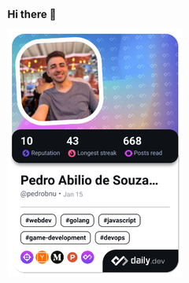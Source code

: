 ## Hi there 👋

<a href="https://app.daily.dev/pedrobnu"><img src="devcard.png" width="356" alt="Pedro Abilio de Souza Junior's Dev Card"/></a>

<!--
**pedrobnu/pedrobnu** is a ✨ _special_ ✨ repository because its `README.md` (this file) appears on your GitHub profile.

Here are some ideas to get you started:

- 🔭 I’m currently working on ...
- 🌱 I’m currently learning ...
- 👯 I’m looking to collaborate on ...
- 🤔 I’m looking for help with ...
- 💬 Ask me about ...
- 📫 How to reach me: ...
- 😄 Pronouns: ...
- ⚡ Fun fact: ...
-->
